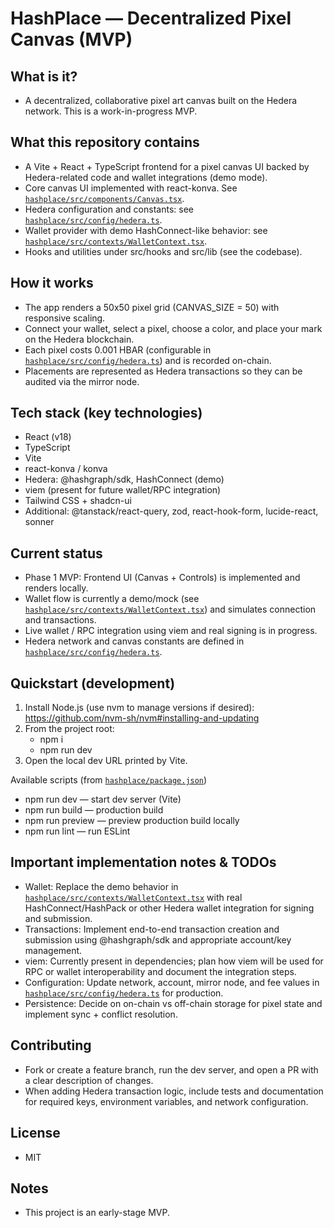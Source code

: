 # HashPlace — Decentralized Pixel Canvas (MVP)

## What is it?
- A decentralized, collaborative pixel art canvas built on the Hedera network. This is a work-in-progress MVP.

## What this repository contains
- A Vite + React + TypeScript frontend for a pixel canvas UI backed by Hedera-related code and wallet integrations (demo mode).
- Core canvas UI implemented with react-konva. See [`hashplace/src/components/Canvas.tsx`](hashplace/src/components/Canvas.tsx).
- Hedera configuration and constants: see [`hashplace/src/config/hedera.ts`](hashplace/src/config/hedera.ts).
- Wallet provider with demo HashConnect-like behavior: see [`hashplace/src/contexts/WalletContext.tsx`](hashplace/src/contexts/WalletContext.tsx).
- Hooks and utilities under src/hooks and src/lib (see the codebase).

## How it works
- The app renders a 50x50 pixel grid (CANVAS_SIZE = 50) with responsive scaling.
- Connect your wallet, select a pixel, choose a color, and place your mark on the Hedera blockchain. 
- Each pixel costs 0.001 HBAR (configurable in [`hashplace/src/config/hedera.ts`](hashplace/src/config/hedera.ts)) and is recorded on-chain.
- Placements are represented as Hedera transactions so they can be audited via the mirror node.

## Tech stack (key technologies)
- React (v18)
- TypeScript
- Vite
- react-konva / konva
- Hedera: @hashgraph/sdk, HashConnect (demo)
- viem (present for future wallet/RPC integration)
- Tailwind CSS + shadcn-ui
- Additional: @tanstack/react-query, zod, react-hook-form, lucide-react, sonner

## Current status
- Phase 1 MVP: Frontend UI (Canvas + Controls) is implemented and renders locally.
- Wallet flow is currently a demo/mock (see [`hashplace/src/contexts/WalletContext.tsx`](hashplace/src/contexts/WalletContext.tsx)) and simulates connection and transactions.
- Live wallet / RPC integration using viem and real signing is in progress.
- Hedera network and canvas constants are defined in [`hashplace/src/config/hedera.ts`](hashplace/src/config/hedera.ts).

## Quickstart (development)
1. Install Node.js (use nvm to manage versions if desired): https://github.com/nvm-sh/nvm#installing-and-updating
2. From the project root:
   - npm i
   - npm run dev
3. Open the local dev URL printed by Vite.

Available scripts (from [`hashplace/package.json`](hashplace/package.json))
- npm run dev — start dev server (Vite)
- npm run build — production build
- npm run preview — preview production build locally
- npm run lint — run ESLint

## Important implementation notes & TODOs
- Wallet: Replace the demo behavior in [`hashplace/src/contexts/WalletContext.tsx`](hashplace/src/contexts/WalletContext.tsx) with real HashConnect/HashPack or other Hedera wallet integration for signing and submission.
- Transactions: Implement end-to-end transaction creation and submission using @hashgraph/sdk and appropriate account/key management.
- viem: Currently present in dependencies; plan how viem will be used for RPC or wallet interoperability and document the integration steps.
- Configuration: Update network, account, mirror node, and fee values in [`hashplace/src/config/hedera.ts`](hashplace/src/config/hedera.ts) for production.
- Persistence: Decide on on-chain vs off-chain storage for pixel state and implement sync + conflict resolution.

## Contributing
- Fork or create a feature branch, run the dev server, and open a PR with a clear description of changes.
- When adding Hedera transaction logic, include tests and documentation for required keys, environment variables, and network configuration.

## License
- MIT

## Notes
- This project is an early-stage MVP. 
